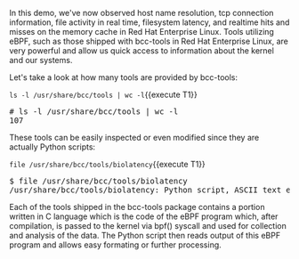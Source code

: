In this demo, we've now observed host name resolution, tcp connection information, file activity in real time, filesystem latency, and realtime hits and misses on the memory cache in Red Hat Enterprise Linux. Tools utilizing eBPF, such as those shipped with bcc-tools in Red Hat Enterprise Linux, are very powerful and allow us quick access to information about the kernel and our systems.

Let's take a look at how many tools are provided by bcc-tools:

`ls -l /usr/share/bcc/tools | wc -l`{{execute T1}}

<pre class="file">
# ls -l /usr/share/bcc/tools | wc -l
107
</pre>

These tools can be easily inspected or even modified since they are actually Python scripts:

`file /usr/share/bcc/tools/biolatency`{{execute T1}}

<pre class="file">
$ file /usr/share/bcc/tools/biolatency
/usr/share/bcc/tools/biolatency: Python script, ASCII text executable
</pre>

Each of the tools shipped in the bcc-tools package contains a portion written in C language which is the code of the eBPF program which, after compilation, is passed to the kernel via bpf() syscall and used for collection and analysis of the data. The Python script then reads output of this eBPF program and allows easy formating or further processing.
